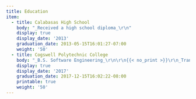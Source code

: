 ```yaml
---
title: Education
item:
  - title: Calabasas High School
    body: "_Received a high school diploma_\r\n"
    display: true
    display_date: '2013'
    graduation_date: 2013-05-15T16:01:27-07:00
    weight: '50'
  - title: Cogswell Polytechnic College
    body: "_B.S. Software Engineering_\r\n\r\n{{< no_print >}}\r\n_Transferred in after 2 years at SJSU_\r\n\r\n{{< /no_print >}}\r\n"
    display: true
    display_date: '2017'
    graduation_date: 2017-12-15T16:02:22-08:00
    printable: true
    weight: '50'
---
```


